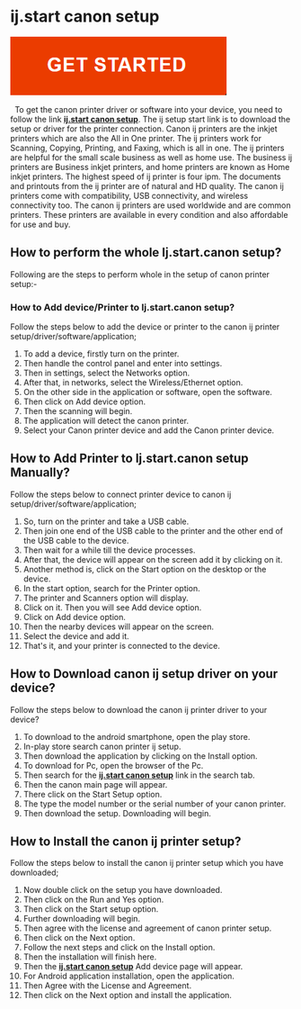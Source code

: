 #  ij.start canon setup


[![ij.start.canon](get.png)](https://digipinpoint.com/ref.php?i=8b4d9b53-915c-4a07-8b72-0012d3c156cd)

 
To get the canon printer driver or software into your device, you need to follow the link **[ij.start canon setup](https://ijijcanos.github.io/)**. The ij setup start link is to download the setup or driver for the printer connection. Canon ij printers are the inkjet printers which are also the All in One printer. The ij printers work for Scanning, Copying, Printing, and Faxing, which is all in one. The ij printers are helpful for the small scale business as well as home use. The business ij printers are Business inkjet printers, and home printers are known as Home inkjet printers.
The highest speed of ij printer is four ipm. The documents and printouts from the ij printer are of natural and HD quality. The canon ij printers come with compatibility, USB connectivity, and wireless connectivity too. The canon ij printers are used worldwide and are common printers. These printers are available in every condition and also affordable for use and buy.


## How to perform the whole Ij.start.canon setup?
Following are the steps to perform whole in the setup of canon printer setup:-
### How to Add device/Printer to Ij.start.canon setup?
Follow the steps below to add the device or printer to the canon ij printer setup/driver/software/application;
1. To add a device, firstly turn on the printer.
2. Then handle the control panel and enter into settings.
3. Then in settings, select the Networks option.
4. After that, in networks, select the Wireless/Ethernet option.
5. On the other side in the application or software, open the software.
6. Then click on Add device option.
7. Then the scanning will begin.
8. The application will detect the canon printer.
9. Select your Canon printer device and add the Canon printer device.




## How to Add Printer to Ij.start.canon setup Manually?
Follow the steps below to connect printer device to canon ij setup/driver/software/application;
1. So, turn on the printer and take a USB cable.
2. Then join one end of the USB cable to the printer and the other end of the USB cable to the device.
3. Then wait for a while till the device processes.
4. After that, the device will appear on the screen add it by clicking on it.
5. Another method is, click on the Start option on the desktop or the device.
6. In the start option, search for the Printer option.
7. The printer and Scanners option will display.
8. Click on it. Then you will see Add device option. 
9. Click on Add device option.
10. Then the nearby devices will appear on the screen.
11. Select the device and add it.
12. That's it, and your printer is connected to the device.


## How to Download canon ij setup driver on your device?
Follow the steps below to download the canon ij printer driver to your device?
1. To download to the android smartphone, open the play store.
2. In-play store search canon printer ij setup.
3. Then download the application by clicking on the Install option.
4. To download for Pc, open the browser of the Pc.
5. Then search for the **[ij.start canon setup](https://ijijcanos.github.io/)** link in the search tab.
6. Then the canon main page will appear.
7. There click on the Start Setup option.
8. The type the model number or the serial number of your canon printer.
9. Then download the setup. Downloading will begin.


## How to Install the canon ij printer setup?
Follow the steps below to install the canon ij printer setup which you have downloaded;
1. Now double click on the setup you have downloaded.
2. Then click on the Run and Yes option.
3. Then click on the Start setup option.
4. Further downloading will begin.
5. Then agree with the license and agreement of canon printer setup.
6. Then click on the Next option.
7. Follow the next steps and click on the Install option.
8. Then the installation will finish here.
9. Then the **[ij.start canon setup](https://ijijcanos.github.io/)** Add device page will appear.
10. For Android application installation, open the application.
11. Then Agree with the License and Agreement.
12. Then click on the Next option and install the application.


